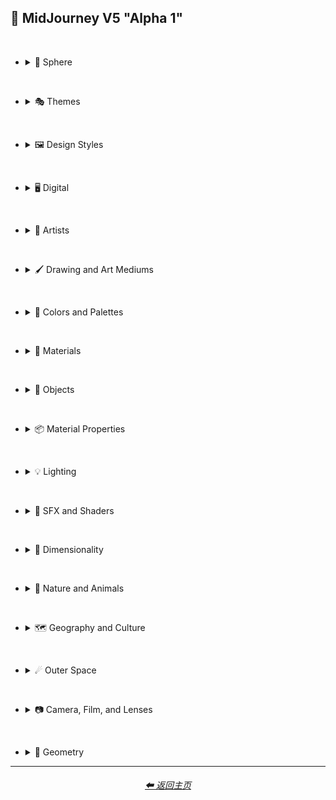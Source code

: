 <h2>🎇 MidJourney V5 "Alpha 1"</h2>

<br>

- <details><summary>🔵 Sphere</summary><p><div align="center">

    | Sphere |
    | :-: |
    | <img src="/Images/MJ_V5/V5_Alpha_1/Midjourney_Styles/Sphere.webp?raw=true" width="256" /> |

</div></p></details>

<br>

- <details><summary>🎭 Themes</summary><p>

  - <details><summary>🎭⛱ Realism/Abstraction</summary><p><div align="center">

    | Photorealistic |
    | :-: |
    | <img src="/Images/MJ_V5/V5_Alpha_1/Midjourney_Styles/Photorealistic.webp?raw=true" width="256" /> |

    <br>

    </div></p></details>


  - <details><summary>🎭💾 Retro/Modern</summary><p><div align="center">

    | Retro |
    | :-: |
    | <img src="/Images/MJ_V5/V5_Alpha_1/Midjourney_Styles/Retro.webp?raw=true" width="256" /> |

    </div></p></details>


  - <details><summary>🎭🪐 Sci-fi</summary><p><div align="center">

    | Sci-fi |
    | :-: |
    | <img src="/Images/MJ_V5/V5_Alpha_1/Midjourney_Styles/Sci-fi.webp?raw=true" width="256" /> |


    </div></p></details>


  - <details><summary>🎭🎵 Music Styles</summary><p><div align="center">

    | Vaporwave |
    | :-: |
    | <img src="/Images/MJ_V5/V5_Alpha_1/Midjourney_Styles/Vaporwave.webp?raw=true" width="256" /> |

    </div></p></details>


  - <details><summary>🎭📺 Cartoons, Anime, and Comics</summary><p><div align="center">

    | Cartoon |
    | :-: |
    | <img src="/Images/MJ_V5/V5_Alpha_1/Midjourney_Styles/Cartoon.webp?raw=true" width="256" /> |

    </div></p></details>

  </p></details>


<br>


- <details><summary>🖼 Design Styles</summary><p>

  - <details><summary>🖼🟧 Simplicity/Complexity</summary><p><div align="center">

    | Chaotic |
    | :-: |
    | <img src="/Images/MJ_V5/V5_Alpha_1/Midjourney_Styles/Chaotic.webp?raw=true" width="256" /> |

    <br>

    | Intricate Surface Detail |
    | :-: |
    | <img src="/Images/MJ_V5/V5_Alpha_1/Midjourney_Styles/Intricate_Surface_Detail.webp?raw=true" width="256" /> |

    </div></p></details>


  - <details><summary>🖼🎨 Patterns</summary><p><div align="center">

    | Diffraction Patterns |
    | :-: |
    | <img src="/Images/MJ_V5/V5_Alpha_1/Midjourney_Styles/Diffraction_Patterns.webp?raw=true" width="256" /> |

    </div></p></details>


  - <details><summary>🖼🧊 Cubism</summary><p><div align="center">

    | Cubism |
    | :-: |
    | <img src="/Images/MJ_V5/V5_Alpha_1/Midjourney_Styles/Cubism.webp?raw=true" width="256" /> |

    </div></p></details>


  - <details><summary>🖼🌀 Psychedelic, Divine, Fractal, and Noise</summary><p><div align="center">

    | Psychedelica |
    | :-: |
    | <img src="/Images/MJ_V5/V5_Alpha_1/Midjourney_Styles/Psychedelica.webp?raw=true" width="256" /> |

    </div></p></details>


  - <details><summary>🖼🌈 Synesthesia</summary><p><div align="center">

    | Synesthesia |
    | :-: |
    | <img src="/Images/MJ_V5/V5_Alpha_1/Midjourney_Styles/Synesthesia.webp?raw=true" width="256" /> |

    </div></p></details>


  - <details><summary>🖼💫 Stylized</summary><p><div align="center">

    | Liquify |
    | :-: |
    | <img src="/Images/MJ_V5/V5_Alpha_1/Midjourney_Styles/Liquify.webp?raw=true" width="256" /> |

    <br>

    | Lissajous |
    | :-: |
    | <img src="/Images/MJ_V5/V5_Alpha_1/Midjourney_Styles/Lissajous.webp?raw=true" width="256" /> |

    </div></p></details>
  </p></details>


<br>


- <details><summary>🖥 Digital</summary><p>

  - <details><summary>🖥🟩 1-bit - 16-bit</summary><p><div align="center">

    | 8-bit |
    | :-: |
    | <img src="/Images/MJ_V5/V5_Alpha_1/Midjourney_Styles/8-bit.webp?raw=true" width="256" /> |

    </div></p></details>


  - <details><summary>🖥🎨 Art Programs and Applications</summary><p><div align="center">

    | Microsoft Paint |
    | :-: |
    | <img src="/Images/MJ_V5/V5_Alpha_1/Midjourney_Styles/Microsoft_Paint.webp?raw=true" width="256" /> |

    </div></p></details>


  - <details><summary>🖥🖼 Image Formats and Types</summary><p><div align="center">

    | Lowpoly |
    | :-: |
    | <img src="/Images/MJ_V5/V5_Alpha_1/Midjourney_Styles/Lowpoly.webp?raw=true" width="256" /> |

    <br>

    | Pixel Art |
    | :-: |
    | <img src="/Images/MJ_V5/V5_Alpha_1/Midjourney_Styles/Pixel_Art.webp?raw=true" width="256" /> |

    </div></p></details>


  - <details><summary>🖥🏁 Dithering</summary><p><div align="center">

    | Floyd–Steinberg Dithering |
    | :-: |
    | <img src="/Images/MJ_V5/V5_Alpha_1/Midjourney_Styles/FloydSteinberg_Dithering.webp?raw=true" width="256" /> |

    </div></p></details>


  - <details><summary>🖥👩‍💻 Glitchy</summary><p><div align="center">

    | Databending |
    | :-: |
    | <img src="/Images/MJ_V5/V5_Alpha_1/Midjourney_Styles/Databending.webp?raw=true" width="256" /> |

    </div></p></details>


  - <details><summary>🖥🧠 AI and Neural Networks</summary><p><div align="center">

    | Deep Dream |
    | :-: |
    | <img src="/Images/MJ_V5/V5_Alpha_1/Midjourney_Styles/Deep_Dream.webp?raw=true" width="256" /> |

    </div></p></details>

  </p></details>


<br>


- <details><summary>📔 Artists</summary><p>

  - <details><summary>📔☯ Psychedelic</summary><p><div align="center">

    | Painting By Alex Grey |
    | :-: |
    | <img src="/Images/MJ_V5/V5_Alpha_1/Midjourney_Styles/Painting_By_Alex_Grey.webp?raw=true" width="256" /> |

    </div></p></details>


  - <details><summary>📔 Other Artists</summary><p><div align="center">

    | Art By M.C. Escher |
    | :-: |
    | <img src="/Images/MJ_V5/V5_Alpha_1/Midjourney_Styles/Art_By_M.C._Escher.webp?raw=true" width="256" /> |

    </div></p></details>
  </p></details>


<br>


- <details><summary>🖌 Drawing and Art Mediums</summary><p>

  - <details><summary>🖌✏ Illustration and Drawing</summary><p>

    - <details><summary>✏🖼 Drawing Types</summary><p><div align="center">

        | Sketch |
        | :-: |
        | <img src="/Images/MJ_V5/V5_Alpha_1/Midjourney_Styles/Sketch.webp?raw=true" width="256" /> |

      </div></p></details>


    - <details><summary>✏🖊 Ink</summary><p><div align="center">

        | Marker Art |
        | :-: |
        | <img src="/Images/MJ_V5/V5_Alpha_1/Midjourney_Styles/Marker_Art.webp?raw=true" width="256" /> |

      </div></p></details>

    </p></details>


  - <details><summary>🖌🎨 Paint</summary><p>

    - <details><summary>🎨🖼 Painting Types</summary><p><div align="center">

        | Paper-Marbling |
        | :-: |
        | <img src="/Images/MJ_V5/V5_Alpha_1/Midjourney_Styles/Paper-Marbling.webp?raw=true" width="256" /> |

      </div></p></details>


    - <details><summary>🎨 Paint Types</summary><p><div align="center">

        | Splatter Paint |
        | :-: |
        | <img src="/Images/MJ_V5/V5_Alpha_1/Midjourney_Styles/Splatter_Paint.webp?raw=true" width="256" /> |
        
      </div></p></details>
    
    </p></details>


  - <details><summary>🖌🎲 Physical Mediums</summary><p>

    - <details><summary>🎲🗿 Carving, Etching, and Modeling</summary><p><div align="center">

        | Carved Lacquer |
        | :-: |
        | <img src="/Images/MJ_V5/V5_Alpha_1/Midjourney_Styles/Carved_Lacquer.webp?raw=true" width="256" /> |

      </div></p></details>
    
    </p></details>
  </p></details>


<br>


- <details><summary>🎨 Colors and Palettes</summary><p>

  - <details><summary>🎨🖥 Color Models</summary><p><div align="center">

    | CGA |
    | :-: |
    | <img src="/Images/MJ_V5/V5_Alpha_1/Midjourney_Styles/CGA.webp?raw=true" width="256" /> |

    </div></p></details>


  - <details><summary>🎨🎥 Color Motion Picture Film Systems</summary><p><div align="center">

    | Technicolor |
    | :-: |
    | <img src="/Images/MJ_V5/V5_Alpha_1/Midjourney_Styles/Technicolor.webp?raw=true" width="256" /> |

    </div></p></details>
  </p></details>

<br>


- <details><summary>🧱 Materials</summary><p>

  - <details><summary>🧱💎 Solids</summary><p>

    - <details><summary>🧱🔩 Metal</summary><p><div align="center">

        | Anodized Titanium |
        | :-: |
        | <img src="/Images/MJ_V5/V5_Alpha_1/Midjourney_Styles/Anodized_Titanium.webp?raw=true" width="256" /> |

      </div></p></details>


    - <details><summary>🧱💎 Glass and Crystal</summary><p><div align="center">

        | Amethyst |
        | :-: |
        | <img src="/Images/MJ_V5/V5_Alpha_1/Midjourney_Styles/Amethyst.webp?raw=true" width="256" /> |

        <br>

        | Milky Quartz |
        | :-: |
        | <img src="/Images/MJ_V5/V5_Alpha_1/Midjourney_Styles/Milky_Quartz.webp?raw=true" width="256" /> |

        <br>

        | Opal |
        | :-: |
        | <img src="/Images/MJ_V5/V5_Alpha_1/Midjourney_Styles/Opal.webp?raw=true" width="256" /> |

        <br>

        | Agate |
        | :-: |
        | <img src="/Images/MJ_V5/V5_Alpha_1/Midjourney_Styles/Agate.webp?raw=true" width="256" /> |

      </div></p></details>

    </p></details>


  - <details><summary>🧱💧 Liquids</summary><p><div align="center">

    | Liquid Crystal |
    | :-: |
    | <img src="/Images/MJ_V5/V5_Alpha_1/Midjourney_Styles/Liquid_Crystal.webp?raw=true" width="256" /> |

    </div></p></details>


  - <details><summary>🧱🧪 Other Non-Newtonian Fluids and Polymers</summary><p><div align="center">

    | Orbeez |
    | :-: |
    | <img src="/Images/MJ_V5/V5_Alpha_1/Midjourney_Styles/Orbeez.webp?raw=true" width="256" /> |

    </div></p></details>


  - <details><summary>🧱🌫️ Gasses and Vapors</summary><p><div align="center">

    | Clouds |
    | :-: |
    | <img src="/Images/MJ_V5/V5_Alpha_1/Midjourney_Styles/Clouds.webp?raw=true" width="256" /> |

    </div></p></details>
  </p></details>


<br>


- <details><summary>🎷 Objects</summary><p>

  - <details><summary>🎷🦠 Microscopic Objects</summary><p><div align="center">

    | Fullerene |
    | :-: |
    | <img src="/Images/MJ_V5/V5_Alpha_1/Midjourney_Styles/Fullerene.webp?raw=true" width="256" /> |

    </div></p></details>


  - <details><summary>🎷🚽 Other Objects</summary><p><div align="center">
    
    | Seashell |
    | :-: |
    | <img src="/Images/MJ_V5/V5_Alpha_1/Midjourney_Styles/Seashell.webp?raw=true" width="256" /> |

    </div></p></details>
  </p></details>


<br>


- <details><summary>📦 Material Properties</summary><p>

  - <details><summary>📦🏮 Optics and Light Manipulation</summary><p><div align="center">

    | Glitter |
    | :-: |
    | <img src="/Images/MJ_V5/V5_Alpha_1/Midjourney_Styles/Glitter.webp?raw=true" width="256" /> |

    </div></p></details>


  - <details><summary>📦💡 Luminescence</summary><p><div align="center">

    | Glow-In-The-Dark |
    | :-: |
    | <img src="/Images/MJ_V5/V5_Alpha_1/Midjourney_Styles/Glow-In-The-Dark.webp?raw=true" width="256" /> |

    </div></p></details>
  </p></details>


<br>


- <details><summary>💡 Lighting</summary><p>

  - <details><summary>💡🏮 Types of Lights</summary><p><div align="center">

    | Crepuscular Rays |
    | :-: |
    | <img src="/Images/MJ_V5/V5_Alpha_1/Midjourney_Styles/Crepuscular_Rays.webp?raw=true" width="256" /> |

    </div></p></details>


  - <details><summary>💡🪔 Lamps and Tubes</summary><p><div align="center">

    | Plasma Globe |
    | :-: |
    | <img src="/Images/MJ_V5/V5_Alpha_1/Midjourney_Styles/Plasma_Globe.webp?raw=true" width="256" /> |

    </div></p></details>
  </p></details>


<br>


- <details><summary>🌈 SFX and Shaders</summary><p>

  - <details><summary>🌈🎨 Chromatic SFX</summary><p><div align="center">

    | Chromatic Aberration |
    | :-: |
    | <img src="/Images/MJ_V5/V5_Alpha_1/Midjourney_Styles/Chromatic_Aberration.webp?raw=true" width="256" /> |

    </div></p></details>


  - <details><summary>🌈💫 Stylized</summary><p><div align="center">

    | Tessellated |
    | :-: |
    | <img src="/Images/MJ_V5/V5_Alpha_1/Midjourney_Styles/Tessellated.webp?raw=true" width="256" /> |

    </div></p></details>


  - <details><summary>🌈🕶 Shaders and Post Processing</summary><p><div align="center">

    | Ray Traced |
    | :-: |
    | <img src="/Images/MJ_V5/V5_Alpha_1/Midjourney_Styles/Ray_Traced.webp?raw=true" width="256" /> |

    </div></p></details>
  </p></details>


<br>


- <details><summary>🌌 Dimensionality</summary><p>

  - <details><summary>🌌 0D-5D</summary><p><div align="center">

    | 2-Dimensional |
    | :-: |
    | <img src="/Images/MJ_V5/V5_Alpha_1/Midjourney_Styles/2-Dimensional.webp?raw=true" width="256" /> |

    </div></p></details>
  </p></details>


<br>


- <details><summary>🌲 Nature and Animals</summary><p>

  - <details><summary>🌲🍄 Fungi</summary><p><div align="center">

    | Lactarius-Indigo |
    | :-: |
    | <img src="/Images/MJ_V5/V5_Alpha_1/Midjourney_Styles/Lactarius-Indigo.webp?raw=true" width="256" /> |

    </div></p></details>


  - <details><summary>🌲⛄ Seasons and Weather</summary><p><div align="center">

    | Autumn |
    | :-: |
    | <img src="/Images/MJ_V5/V5_Alpha_1/Midjourney_Styles/Autumn.webp?raw=true" width="256" /> |

    </div></p></details>

  </p></details>


<br>


- <details><summary>🗺 Geography and Culture</summary><p>

  - <details><summary>🗺🎄 Holidays</summary><p><div align="center">

    | Halloween |
    | :-: |
    | <img src="/Images/MJ_V5/V5_Alpha_1/Midjourney_Styles/Halloween.webp?raw=true" width="256" /> |

    </div></p></details>

  </p></details>


<br>


- <details><summary>☄ Outer Space</summary><p>

  - <details><summary>☄🌌 Galaxies, Nebulae, and Other Cosmic Structures</summary><p><div align="center">

    | Galaxy |
    | :-: |
    | <img src="/Images/MJ_V5/V5_Alpha_1/Midjourney_Styles/Galaxy.webp?raw=true" width="256" /> |

    <br>

    | Supernova |
    | :-: |
    | <img src="/Images/MJ_V5/V5_Alpha_1/Midjourney_Styles/Supernova.webp?raw=true" width="256" /> |

    </div></p></details>

  </p></details>


<br>


- <details><summary>📷 Camera, Film, and Lenses</summary><p>

  - <details><summary>📷🌇 Camera and Scenes</summary><p><div align="center">

    | Bokeh |
    | :-: |
    | <img src="/Images/MJ_V5/V5_Alpha_1/Midjourney_Styles/Bokeh.webp?raw=true" width="256" /> |

    </div></p></details>

  - <details><summary>📷 Other</summary><p><div align="center">

    | Lens Flare |
    | :-: |
    | <img src="/Images/MJ_V5/V5_Alpha_1/Midjourney_Styles/Lens_Flare.webp?raw=true" width="256" /> |

    </div></p></details>
  </p></details>


<br>


- <details><summary>💠 Geometry</summary><p>

  - <details><summary>💠⬜ 2D Shapes</summary><p><div align="center">

    | Hexagonal |
    | :-: |
    | <img src="/Images/MJ_V5/V5_Alpha_1/Midjourney_Styles/Hexagonal.webp?raw=true" width="256" /> |

    </div></p></details>


  - <details><summary>💠🧊 3D Shapes</summary><p><div align="center">

    | Sphere |
    | :-: |
    | <img src="/Images/MJ_V5/V5_Alpha_1/Midjourney_Styles/Sphere.webp?raw=true" width="256" /> |

    </div></p></details>


  - <details><summary>💠🔲 4D Hyper Shapes</summary><p><div align="center">

    | Klein Bottle |
    | :-: |
    | <img src="/Images/MJ_V5/V5_Alpha_1/Midjourney_Styles/Klein_Bottle.webp?raw=true" width="256" /> |

    </div></p></details>


  - <details><summary>💠⏹ Geometric Styles</summary><p><div align="center">

    | Polygonal |
    | :-: |
    | <img src="/Images/MJ_V5/V5_Alpha_1/Midjourney_Styles/Polygonal.webp?raw=true" width="256" /> |

    </div></p></details>
  </p></details>

<hr>
<div align="center">
    <h6><a href="/README.md">⬅ 返回主页</a></h6>
</div>